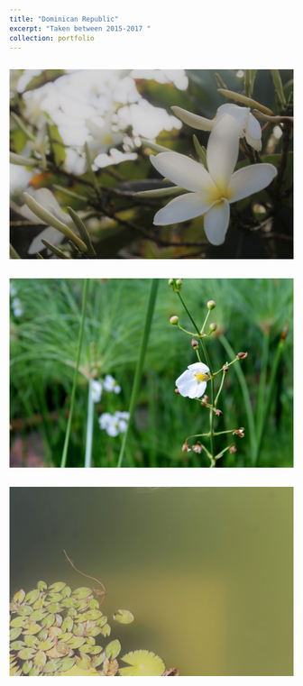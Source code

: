 ```yaml
---
title: "Dominican Republic"
excerpt: "Taken between 2015-2017 "
collection: portfolio
---
```



<br/><img src='/images/DR1.jpg'>

<br/><img src='/images/DR3.jpg'>

<br/><img src='/images/DR2.jpg'>
